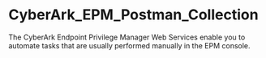 # CyberArk_EPM_Postman_Collection
The CyberArk Endpoint Privilege Manager Web Services enable you to automate tasks that are usually performed manually in the EPM console.
